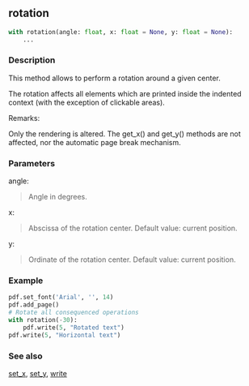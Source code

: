 ## rotation ##

```python
with rotation(angle: float, x: float = None, y: float = None):
    ...
```

### Description ###

This method allows to perform a rotation around a given center.

The rotation affects all elements which are printed inside the indented context
(with the exception of clickable areas).

Remarks:

Only the rendering is altered. The get_x() and get_y() methods are not affected,
nor the automatic page break mechanism.

### Parameters ###

angle:
> Angle in degrees.

x:
> Abscissa of the rotation center. Default value: current position.

y:
> Ordinate of the rotation center. Default value: current position.

### Example ###
```python
pdf.set_font('Arial', '', 14)
pdf.add_page()
# Rotate all consequenced operations
with rotation(-30):
    pdf.write(5, "Rotated text")
pdf.write(5, "Horizontal text")
```

### See also ###

[set_x](set_x.md), [set_y](set_y.md), [write](write.md)
